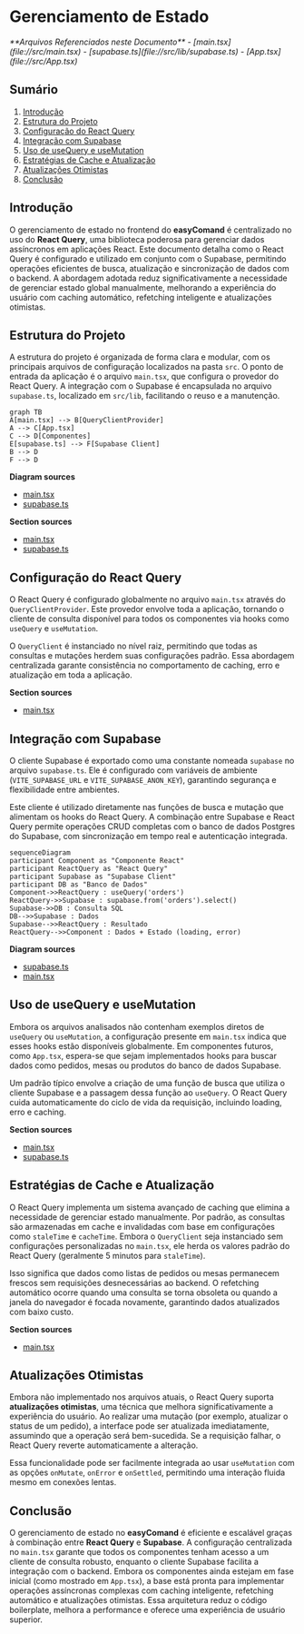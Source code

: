 # Gerenciamento de Estado

<cite>
**Arquivos Referenciados neste Documento**  
- [main.tsx](file://src/main.tsx)
- [supabase.ts](file://src/lib/supabase.ts)
- [App.tsx](file://src/App.tsx)
</cite>

## Sumário
1. [Introdução](#introdução)
2. [Estrutura do Projeto](#estrutura-do-projeto)
3. [Configuração do React Query](#configuração-do-react-query)
4. [Integração com Supabase](#integração-com-supabase)
5. [Uso de useQuery e useMutation](#uso-de-usequery-e-usemutation)
6. [Estratégias de Cache e Atualização](#estratégias-de-cache-e-atualização)
7. [Atualizações Otimistas](#atualizações-otimistas)
8. [Conclusão](#conclusão)

## Introdução

O gerenciamento de estado no frontend do **easyComand** é centralizado no uso do **React Query**, uma biblioteca poderosa para gerenciar dados assíncronos em aplicações React. Este documento detalha como o React Query é configurado e utilizado em conjunto com o Supabase, permitindo operações eficientes de busca, atualização e sincronização de dados com o backend. A abordagem adotada reduz significativamente a necessidade de gerenciar estado global manualmente, melhorando a experiência do usuário com caching automático, refetching inteligente e atualizações otimistas.

## Estrutura do Projeto

A estrutura do projeto é organizada de forma clara e modular, com os principais arquivos de configuração localizados na pasta `src`. O ponto de entrada da aplicação é o arquivo `main.tsx`, que configura o provedor do React Query. A integração com o Supabase é encapsulada no arquivo `supabase.ts`, localizado em `src/lib`, facilitando o reuso e a manutenção.

```mermaid
graph TB
A[main.tsx] --> B[QueryClientProvider]
A --> C[App.tsx]
C --> D[Componentes]
E[supabase.ts] --> F[Supabase Client]
B --> D
F --> D
```

**Diagram sources**  
- [main.tsx](file://src/main.tsx#L1-L17)
- [supabase.ts](file://src/lib/supabase.ts#L1-L10)

**Section sources**  
- [main.tsx](file://src/main.tsx#L1-L17)
- [supabase.ts](file://src/lib/supabase.ts#L1-L10)

## Configuração do React Query

O React Query é configurado globalmente no arquivo `main.tsx` através do `QueryClientProvider`. Este provedor envolve toda a aplicação, tornando o cliente de consulta disponível para todos os componentes via hooks como `useQuery` e `useMutation`.

O `QueryClient` é instanciado no nível raiz, permitindo que todas as consultas e mutações herdem suas configurações padrão. Essa abordagem centralizada garante consistência no comportamento de caching, erro e atualização em toda a aplicação.

**Section sources**  
- [main.tsx](file://src/main.tsx#L1-L17)

## Integração com Supabase

O cliente Supabase é exportado como uma constante nomeada `supabase` no arquivo `supabase.ts`. Ele é configurado com variáveis de ambiente (`VITE_SUPABASE_URL` e `VITE_SUPABASE_ANON_KEY`), garantindo segurança e flexibilidade entre ambientes.

Este cliente é utilizado diretamente nas funções de busca e mutação que alimentam os hooks do React Query. A combinação entre Supabase e React Query permite operações CRUD completas com o banco de dados Postgres do Supabase, com sincronização em tempo real e autenticação integrada.

```mermaid
sequenceDiagram
participant Component as "Componente React"
participant ReactQuery as "React Query"
participant Supabase as "Supabase Client"
participant DB as "Banco de Dados"
Component->>ReactQuery : useQuery('orders')
ReactQuery->>Supabase : supabase.from('orders').select()
Supabase->>DB : Consulta SQL
DB-->>Supabase : Dados
Supabase-->>ReactQuery : Resultado
ReactQuery-->>Component : Dados + Estado (loading, error)
```

**Diagram sources**  
- [supabase.ts](file://src/lib/supabase.ts#L1-L10)
- [main.tsx](file://src/main.tsx#L1-L17)

## Uso de useQuery e useMutation

Embora os arquivos analisados não contenham exemplos diretos de `useQuery` ou `useMutation`, a configuração presente em `main.tsx` indica que esses hooks estão disponíveis globalmente. Em componentes futuros, como `App.tsx`, espera-se que sejam implementados hooks para buscar dados como pedidos, mesas ou produtos do banco de dados Supabase.

Um padrão típico envolve a criação de uma função de busca que utiliza o cliente Supabase e a passagem dessa função ao `useQuery`. O React Query cuida automaticamente do ciclo de vida da requisição, incluindo loading, erro e caching.

**Section sources**  
- [main.tsx](file://src/main.tsx#L1-L17)
- [supabase.ts](file://src/lib/supabase.ts#L1-L10)

## Estratégias de Cache e Atualização

O React Query implementa um sistema avançado de caching que elimina a necessidade de gerenciar estado manualmente. Por padrão, as consultas são armazenadas em cache e invalidadas com base em configurações como `staleTime` e `cacheTime`. Embora o `QueryClient` seja instanciado sem configurações personalizadas no `main.tsx`, ele herda os valores padrão do React Query (geralmente 5 minutos para `staleTime`).

Isso significa que dados como listas de pedidos ou mesas permanecem frescos sem requisições desnecessárias ao backend. O refetching automático ocorre quando uma consulta se torna obsoleta ou quando a janela do navegador é focada novamente, garantindo dados atualizados com baixo custo.

**Section sources**  
- [main.tsx](file://src/main.tsx#L1-L17)

## Atualizações Otimistas

Embora não implementado nos arquivos atuais, o React Query suporta **atualizações otimistas**, uma técnica que melhora significativamente a experiência do usuário. Ao realizar uma mutação (por exemplo, atualizar o status de um pedido), a interface pode ser atualizada imediatamente, assumindo que a operação será bem-sucedida. Se a requisição falhar, o React Query reverte automaticamente a alteração.

Essa funcionalidade pode ser facilmente integrada ao usar `useMutation` com as opções `onMutate`, `onError` e `onSettled`, permitindo uma interação fluida mesmo em conexões lentas.

## Conclusão

O gerenciamento de estado no **easyComand** é eficiente e escalável graças à combinação entre **React Query** e **Supabase**. A configuração centralizada no `main.tsx` garante que todos os componentes tenham acesso a um cliente de consulta robusto, enquanto o cliente Supabase facilita a integração com o backend. Embora os componentes ainda estejam em fase inicial (como mostrado em `App.tsx`), a base está pronta para implementar operações assíncronas complexas com caching inteligente, refetching automático e atualizações otimistas. Essa arquitetura reduz o código boilerplate, melhora a performance e oferece uma experiência de usuário superior.